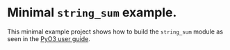 # Minimal `string_sum` example.

This minimal example project shows how to build the `string_sum` module as seen in the [PyO3 user guide](https://pyo3.rs/latest/#using-rust-from-python).
